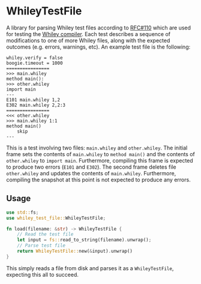# WhileyTestFile

A library for parsing Whiley test files according to
[RFC#110](https://github.com/Whiley/RFCs/blob/master/text/0110-test-file-format.md)
which are used for testing the [Whiley
compiler](https://github.com/Whiley/WhileyCompiler).  Each test
describes a sequence of modifications to one of more Whiley files,
along with the expected outcomes (e.g. errors, warnings, etc).  An
example test file is the following:

```
whiley.verify = false
boogie.timeout = 1000
================
>>> main.whiley
method main():
>>> other.whiley
import main
---
E101 main.whiley 1,2
E302 main.whiley 2,2:3
================
<<< other.whiley
>>> main.whiley 1:1
method main()
    skip
---
```

This is a test involving two files: `main.whiley` and `other.whiley`.
The initial frame sets the contents of `main.whiley` to `method
main()` and the contents of `other.whiley` to `import main`.
Furthermore, compiling this frame is expected to produce two errors
(`E101` and `E302`).  The second frame deletes file `other.whiley` and
updates the contents of `main.whiley`.  Furthermore, compiling the
snapshot at this point is not expected to produce any errors.

## Usage

```Rust
use std::fs;
use whiley_test_file::WhileyTestFile;

fn load(filename: &str) -> WhileyTestFile {
    // Read the test file
    let input = fs::read_to_string(filename).unwrap();
    // Parse test file
    return WhileyTestFile::new(&input).unwrap()
}
```

This simply reads a file from disk and parses it as a
`WhileyTestFile`, expecting this all to succeed.
